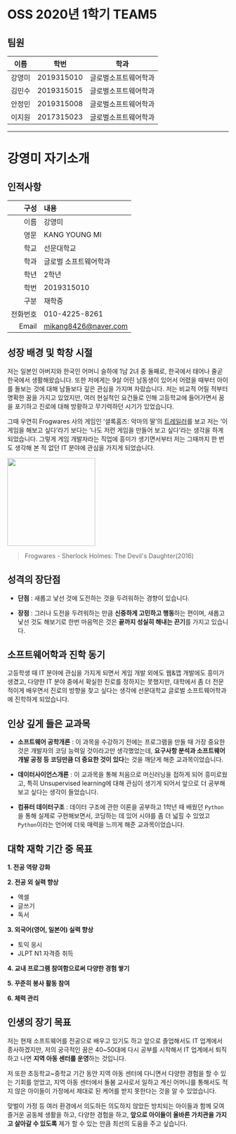 
# OSS 2020년 1학기 TEAM5

## 팀원
| 이름 | 학번 | 학과 |
|:----:|:---:|:-----:|
| 강영미 | 2019315010 | 글로벌소프트웨어학과 |
| 김민수 | 2019315015 | 글로벌소프트웨어학과 |
| 안정민 | 2019315008 | 글로벌소프트웨어학과 |
| 이지원 | 2017315023 | 글로벌소프트웨어학과 |

***
# 강영미 자기소개
## 인적사항
| 구성 | 내용 |
|-----:|:-----|
| 이름 | 강영미 |
| 영문 | KANG YOUNG MI |
| 학교 | 선문대학교 |
| 학과 | 글로벌 소프트웨어학과 |
| 학년 | 2학년 |
| 학번 | 2019315010 |
| 구분 | 재학중 |
| 전화번호 | 010-4225-8261 |
| Email | mikang8426@naver.com |

## 성장 배경 및 학창 시절
저는 일본인 아버지와 한국인 어머니 슬하에 1남 2녀 중 둘째로, 한국에서 태어나 줄곧 한국에서 생활해왔습니다. 또한 저에게는 9살 어린 남동생이 있어서 어렸을 때부터 아이를 돌보는 것에 대해 남들보다 깊은 관심을 가지며 자랐습니다. 저는 비교적 어릴 적부터 명확한 꿈을 가지고 있었지만, 여러 현실적인 요건들로 인해 고등학교에 들어가면서 꿈을 포기하고 진로에 대해 방황하고 무기력하던 시기가 있었습니다.  

그때 우연히 Frogwares 사의 게임인 ‘셜록홈즈: 악마의 딸’의 [트레일러](https://youtu.be/egw4K8to9d0 "herlock Holmes: The Devil's Daughter Trailer")를 보고 저는 ‘이 게임을 해보고 싶다’라기 보다는 ‘나도 저런 게임을 만들어 보고 싶다’라는 생각을 하게 되었습니다. 그렇게 게임 개발자라는 직업에 흥미가 생기면서부터 저는 그때까지 한 번도 생각해 본 적 없던 IT 분야에 관심을 가지게 되었습니다. 

<img src="https://s1.gaming-cdn.com/images/products/1110/orig/sherlock-holmes-the-devils-daughter-cover.jpg" width="200">

> Frogwares - Sherlock Holmes: The Devil's Daughter(2016)

## 성격의 장단점
- **단점** : 새롭고 낯선 것에 도전하는 것을 두려워하는 경향이 있습니다.

- **장점** : 그러나 도전을 두려워하는 만큼 **신중하게 고민하고 행동**하는 편이며, 새롭고 낯선 것도 해보기로 한번 마음먹은 것은 **끝까지 성실히 해내는 끈기**를 가지고 있습니다.

## 소프트웨어학과 진학 동기
고등학생 때 IT 분야에 관심을 가지게 되면서 게임 개발 외에도 웹&앱 개발에도 흥미가 생겼고, 다양한 IT 분야 중에서 확실한 진로를 정하지는 못했지만, 대학에서 좀 더 전문적이게 배우면서 진로의 방향을 찾고 싶다는 생각에 선문대학교 글로벌 소프트웨어학과에 진학하게 되었습니다.

## 인상 깊게 들은 교과목
- **소프트웨어 공학개론** : 이 과목을 수강하기 전에는 프로그램을 만들 때 가장 중요한 것은 개발자의 코딩 능력일 것이라고만 생각했었는데, **요구사항 분석과 소프트웨어 개발 공정 등 코딩만큼 더 중요한 것이 있다**는 것을 깨닫게 해준 교과목이었습니다.

- **데이터사이언스개론** : 이 교과목을 통해 처음으로 머신러닝을 접하게 되어 흥미로웠고, 특히 Unsupervised learning에 대해 관심이 생기게 되어서 앞으로 더 공부해보고 싶다는 생각이 들었습니다.

- **컴퓨터 데이터구조** : 데이터 구조에 관한 이론을 공부하고 1학년 때 배웠던 `Python`을 통해 실제로 구현해보면서, 코딩하는 데 있어 시야를 좀 더 넓힐 수 있었고 `Python`이라는 언어에 더욱 매력을 느끼게 해준 교과목이었습니다.

## 대학 재학 기간 중 목표
**1. 전공 역량 강화**

**2. 전공 외 실력 향상**
   * 엑셀
   * 글쓰기
   * 독서
   
**3. 외국어(영어, 일본어) 실력 향상**
   * 토익 응시
   * JLPT N1 자격증 취득
   
**4. 교내 프로그램 참여함으로써 다양한 경험 쌓기**

**5. 꾸준히 봉사 활동 참여**

**6. 체력 관리**

## 인생의 장기 목표
저는 현재 소프트웨어를 전공으로 배우고 있기도 하고 앞으로 졸업해서도 IT 업계에서 종사하겠지만, 저의 궁극적인 꿈은 40~50대에 다시 공부를 시작해서 IT 업계에서 퇴직하고 나면 **지역 아동 센터를 운영**하는 것입니다. 

저 또한 초등학교~중학교 기간 동안 지역 아동 센터에 다니면서 다양한 경험을 할 수 있는 기회를 얻었고, 지역 아동 센터에서 돌봄 교사로서 일하고 계신 어머니를 통해서도 적지 않은 아이들이 가정에서 제대로 된 케어를 받지 못한다는 것을 알 수 있었습니다. 

맞벌이 가정 등 여러 환경에서 의도하든 의도하지 않았든 방치되는 아이들과 함께 모여 즐거운 공동체 생활을 하고, 다양한 경험을 하고, **앞으로 아이들이 올바른 가치관을 가지고 살아갈 수 있도록** 제가 할 수 있는 만큼 최선의 도움을 주고 싶습니다. 
